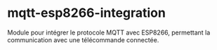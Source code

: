 # mqtt-esp8266-integration
Module pour intégrer le protocole MQTT avec ESP8266, permettant la communication avec une télécommande connectée.
